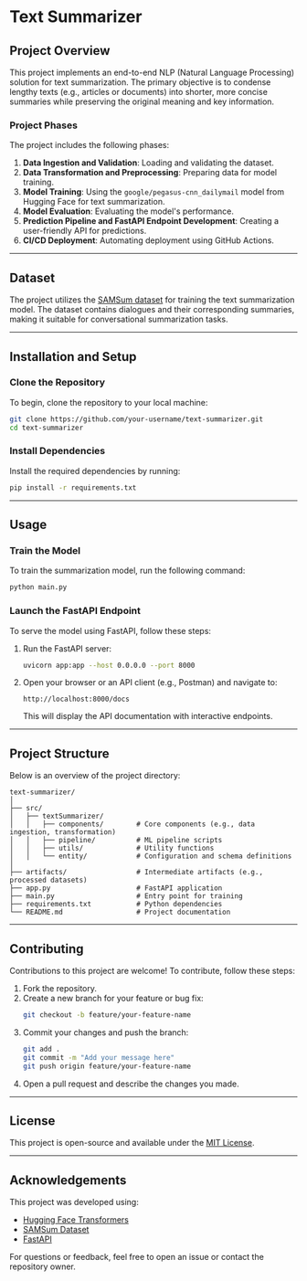 # Text Summarizer

## Project Overview
This project implements an end-to-end NLP (Natural Language Processing) solution for text summarization. The primary objective is to condense lengthy texts (e.g., articles or documents) into shorter, more concise summaries while preserving the original meaning and key information.

### Project Phases
The project includes the following phases:
1. **Data Ingestion and Validation**: Loading and validating the dataset.
2. **Data Transformation and Preprocessing**: Preparing data for model training.
3. **Model Training**: Using the `google/pegasus-cnn_dailymail` model from Hugging Face for text summarization.
4. **Model Evaluation**: Evaluating the model's performance.
5. **Prediction Pipeline and FastAPI Endpoint Development**: Creating a user-friendly API for predictions.
6. **CI/CD Deployment**: Automating deployment using GitHub Actions.

---

## Dataset
The project utilizes the [SAMSum dataset](https://huggingface.co/datasets/samsum) for training the text summarization model. The dataset contains dialogues and their corresponding summaries, making it suitable for conversational summarization tasks.

---

## Installation and Setup

### Clone the Repository
To begin, clone the repository to your local machine:
```bash
git clone https://github.com/your-username/text-summarizer.git
cd text-summarizer
```

### Install Dependencies
Install the required dependencies by running:
```bash
pip install -r requirements.txt
```

---

## Usage

### Train the Model
To train the summarization model, run the following command:
```bash
python main.py
```

### Launch the FastAPI Endpoint
To serve the model using FastAPI, follow these steps:
1. Run the FastAPI server:
   ```bash
   uvicorn app:app --host 0.0.0.0 --port 8000
   ```
2. Open your browser or an API client (e.g., Postman) and navigate to:
   ```
   http://localhost:8000/docs
   ```
   This will display the API documentation with interactive endpoints.

---

## Project Structure
Below is an overview of the project directory:
```
text-summarizer/
│
├── src/
│   ├── textSummarizer/
│   │   ├── components/        # Core components (e.g., data ingestion, transformation)
│   │   ├── pipeline/          # ML pipeline scripts
│   │   ├── utils/             # Utility functions
│   │   └── entity/            # Configuration and schema definitions
│
├── artifacts/                 # Intermediate artifacts (e.g., processed datasets)
├── app.py                     # FastAPI application
├── main.py                    # Entry point for training
├── requirements.txt           # Python dependencies
└── README.md                  # Project documentation
```

---

## Contributing
Contributions to this project are welcome! To contribute, follow these steps:
1. Fork the repository.
2. Create a new branch for your feature or bug fix:
   ```bash
   git checkout -b feature/your-feature-name
   ```
3. Commit your changes and push the branch:
   ```bash
   git add .
   git commit -m "Add your message here"
   git push origin feature/your-feature-name
   ```
4. Open a pull request and describe the changes you made.

---

## License
This project is open-source and available under the [MIT License](LICENSE).

---

## Acknowledgements
This project was developed using:
- [Hugging Face Transformers](https://huggingface.co/transformers/)
- [SAMSum Dataset](https://huggingface.co/datasets/samsum)
- [FastAPI](https://fastapi.tiangolo.com/)

For questions or feedback, feel free to open an issue or contact the repository owner.
